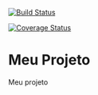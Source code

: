 [![Build Status](https://travis-ci.org/matheustf/testereclameaqui.svg?branch=master)](https://travis-ci.org/matheustf/testereclameaqui)

[![Coverage Status](https://coveralls.io/repos/github/matheustf/testereclameaqui/badge.svg?branch=master)](https://coveralls.io/github/matheustf/testereclameaqui?branch=master)

# Meu Projeto
Meu projeto
